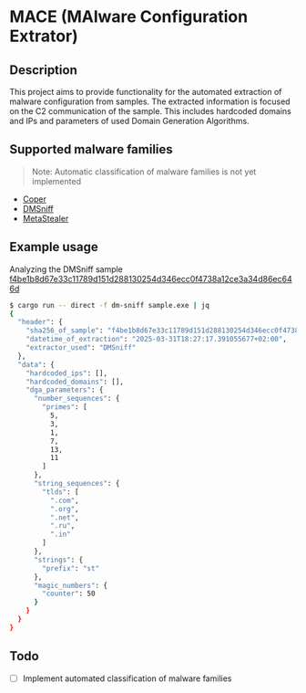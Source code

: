 # MACE (MAlware Configuration Extrator)

## Description
This project aims to provide functionality for the automated extraction of malware configuration from samples. The extracted information is focused on the C2 communication of the sample.
This includes hardcoded domains and IPs and parameters of used Domain Generation Algorithms.

## Supported malware families
> Note: Automatic classification of malware families is not yet implemented
- [Coper](https://malpedia.caad.fkie.fraunhofer.de/details/apk.coper)
- [DMSniff](https://malpedia.caad.fkie.fraunhofer.de/details/win.dmsniff)
- [MetaStealer](https://malpedia.caad.fkie.fraunhofer.de/details/win.metastealer)

## Example usage
Analyzing the DMSniff sample [f4be1b8d67e33c11789d151d288130254d346ecc0f4738a12ce3a34d86ec646d](https://www.virustotal.com/gui/file/f4be1b8d67e33c11789d151d288130254d346ecc0f4738a12ce3a34d86ec646d)
```bash
$ cargo run -- direct -f dm-sniff sample.exe | jq
{
  "header": {
    "sha256_of_sample": "f4be1b8d67e33c11789d151d288130254d346ecc0f4738a12ce3a34d86ec646d",
    "datetime_of_extraction": "2025-03-31T18:27:17.391055677+02:00",
    "extractor_used": "DMSniff"
  },
  "data": {
    "hardcoded_ips": [],
    "hardcoded_domains": [],
    "dga_parameters": {
      "number_sequences": {
        "primes": [
          5,
          3,
          1,
          7,
          13,
          11
        ]
      },
      "string_sequences": {
        "tlds": [
          ".com",
          ".org",
          ".net",
          ".ru",
          ".in"
        ]
      },
      "strings": {
        "prefix": "st"
      },
      "magic_numbers": {
        "counter": 50
      }
    }
  }
}
```

## Todo
- [ ] Implement automated classification of malware families

